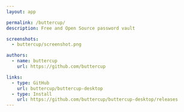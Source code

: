 ```yaml
---
layout: app

permalink: /buttercup/
description: Free and Open Source password vault

screenshots:
  - buttercup/screenshot.png

authors:
  - name: buttercup
    url: https://github.com/buttercup

links:
  - type: GitHub
    url: buttercup/buttercup-desktop
  - type: Install
    url: https://github.com/buttercup/buttercup-desktop/releases
---
```

